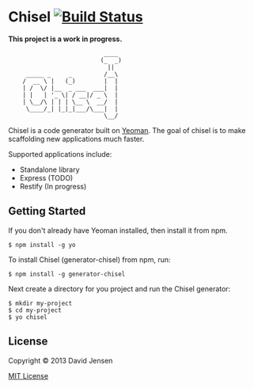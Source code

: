 # Chisel [![Build Status](https://secure.travis-ci.org/djensen47/generator-chisel.png?branch=master)](https://travis-ci.org/djensen47/generator-chisel)

**This project is a work in progress.**
```
                           ____
                          (_  _)
                            ||
     _____ _     _         /__\
    /  __ \ |   (_)        |  |
    | /  \/ |__  _ ___  ___|  |
    | |   | '_ \| / __|/ _ \  |
    | \__/\ | | | \__ \  __/  |
     \____/_| |_|_|___/\___|  |
                           \__/
```

Chisel is a code generator built on [Yeoman](http://yeoman.io). The goal of chisel is to make scaffolding new applications  much faster. 

Supported applications include:

 - Standalone library
 - Express (TODO)
 - Restify (In progress)

## Getting Started

If you don't already have Yeoman installed, then install it from npm. 

```
$ npm install -g yo
```

To install Chisel (generator-chisel) from npm, run:

```
$ npm install -g generator-chisel
```

Next create a directory for you project and run the Chisel generator:

```
$ mkdir my-project
$ cd my-project
$ yo chisel
```

## License

Copyright © 2013 David Jensen

[MIT License](http://en.wikipedia.org/wiki/MIT_License)
